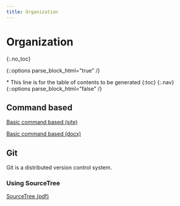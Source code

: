 ```yaml
---
title: Organization
---
```

# Organization
{:.no_toc}

{::options parse_block_html="true" /}
<div id="toc_nav" class="affix">
* This line is for the table of contents to be generated
{:toc}
{:.nav}
</div>
{::options parse_block_html="false" /}

<!-- Don't change anything above this point! -->

## Command based
[Basic command based (site)](https://sites.google.com/site/spartabotswiki/software/java/basic-command-based)

[Basic command based (docx)](https://docs.google.com/viewer?a=v&pid=sites&srcid=ZGVmYXVsdGRvbWFpbnxzcGFydGFib3Rzd2lraXxneDoyZjk4NTMzYzM1M2I3MTc0)

## Git
Git is a distributed version control system.

### Using SourceTree
[SourceTree (pdf)](https://docs.google.com/viewer?a=v&pid=sites&srcid=ZGVmYXVsdGRvbWFpbnxzcGFydGFib3Rzd2lraXxneDo3NzMwNDE2ZGI2ZDQ3ZmRi)
